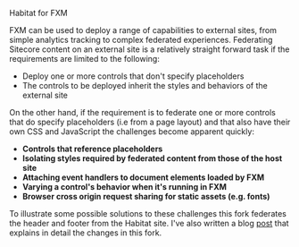 Habitat for FXM

FXM can be used to deploy a range of capabilities to external sites, from simple analytics tracking to complex federated experiences.  Federating Sitecore content on an external site is a relatively straight forward task if the requirements are limited to the following:
<ul>
    <li>Deploy one or more controls that don't specify placeholders</li>
    <li>The controls to be deployed inherit the styles and behaviors of the external site</li>
</ul>
On the other hand, if the requirement is to federate one or more controls that do specify placeholders (i.e from a page layout) and that also have their own CSS and JavaScript the challenges become apparent quickly:
<ul>
    <li><b>Controls that reference placeholders</b></li>
    <li><b>Isolating styles required by federated content from those of the host site</b></li>
    <li><b>Attaching event handlers to document elements loaded by FXM</b></li>
    <li><b>Varying a control's behavior when it's running in FXM</b></li>
    <li><b>Browser cross origin request sharing for static assets (e.g. fonts)</b></li>
</ul>
To illustrate some possible solutions to these challenges this fork federates the header and footer from the Habitat site.  I've also written a blog <a href="http://timbarreto.net/2016/09/17/fxm-exp/">post</a> that explains in detail the changes in this fork.

